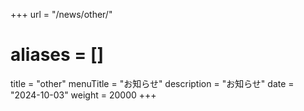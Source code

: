 +++
url = "/news/other/"
# aliases = []
title = "other"
menuTitle = "お知らせ"
description = "お知らせ"
date = "2024-10-03"
weight = 20000
+++

